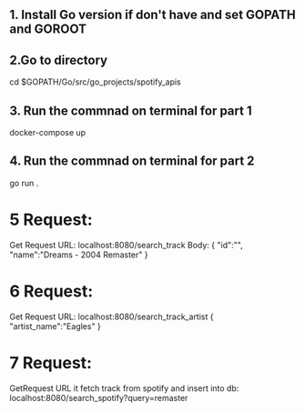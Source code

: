 ## 1. Install Go version if don't have and set GOPATH and GOROOT
## 2.Go to directory
cd $GOPATH/Go/src/go_projects/spotify_apis

## 3. Run the commnad on terminal for part 1 
docker-compose up

 ## 4. Run the commnad on terminal for part 2
 go run .

# 5  Request:
Get Request URL: localhost:8080/search_track
Body: 
{
    "id":"",
    "name":"Dreams - 2004 Remaster"
}

# 6 Request:
Get Request URL: localhost:8080/search_track_artist
{
    "artist_name":"Eagles"
}

# 7 Request:
GetRequest URL it fetch track from spotify and insert into db: 
localhost:8080/search_spotify?query=remaster